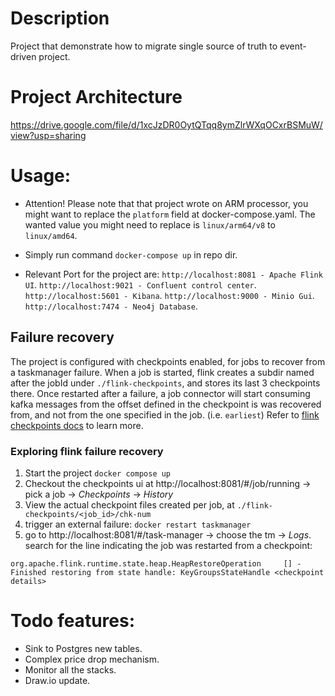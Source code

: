 # Description
Project that demonstrate how to migrate single source of truth to event-driven project.

# Project Architecture
https://drive.google.com/file/d/1xcJzDR0OytQTqq8ymZlrWXqOCxrBSMuW/view?usp=sharing

# Usage:
- Attention! 
    Please note that that project wrote on ARM processor,
    you might want to replace the ```platform``` field at docker-compose.yaml.
    The wanted value you might need to replace is ```linux/arm64/v8``` to ```linux/amd64```.

- Simply run command ```docker-compose up``` in repo dir.

- Relevant Port for the project are:
    ```http://localhost:8081 - Apache Flink UI```.
    ```http://localhost:9021 - Confluent control center```.
    ```http://localhost:5601 - Kibana```.
    ```http://localhost:9000 - Minio Gui```.
    ```http://localhost:7474 - Neo4j Database```.

## Failure recovery
The project is configured with checkpoints enabled, for jobs to recover from a taskmanager failure.
When a job is started, flink creates a subdir named after the jobId under `./flink-checkpoints`, and stores its last 3 checkpoints there.
Once restarted after a failure, a job connector will start consuming kafka messages from the offset defined in the checkpoint is was recovered from, and not from the one specified in the job. (i.e. `earliest`)
Refer to [flink checkpoints docs](https://nightlies.apache.org/flink/flink-docs-master/docs/dev/datastream/fault-tolerance/checkpointing/) to learn more.

### Exploring flink failure recovery
1. Start the project `docker compose up`
2. Checkout the checkpoints ui at http://localhost:8081/#/job/running -> pick a job -> *Checkpoints* -> *History*
3. View the actual checkpoint files created per job, at `./flink-checkpoints/<job_id>/chk-num`
3. trigger an external failure: `docker restart taskmanager`
4. go to http://localhost:8081/#/task-manager -> choose the tm -> *Logs*. search for the line indicating the job was restarted from a checkpoint:
```console
org.apache.flink.runtime.state.heap.HeapRestoreOperation     [] - Finished restoring from state handle: KeyGroupsStateHandle <checkpoint details>
```

# Todo features:
- Sink to Postgres new tables.
- Complex price drop mechanism.
- Monitor all the stacks.
- Draw.io update.